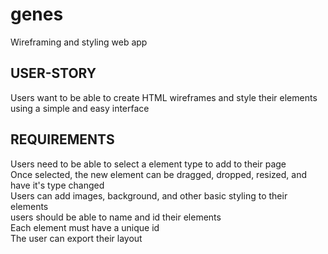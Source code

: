 # genes
Wireframing and styling web app

## USER-STORY
Users want to be able to create HTML wireframes and style their elements using a simple and easy interface

## REQUIREMENTS
Users need to be able to select  a element type to add to their page<br>
Once selected, the new element can be dragged, dropped, resized, and have it's type changed<br>
Users can add images, background, and other basic styling to their elements<br>
users should be able to name and id their elements <br>
Each element must have a unique id<br>
The user can export their layout<br>
<br>

